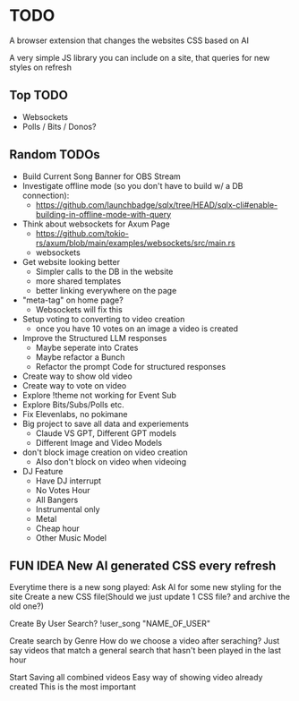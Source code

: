 # TODO

A browser extension that changes the websites CSS based on AI

A very simple JS library you can include on a site, that queries for new styles on refresh

## Top TODO

- Websockets
- Polls / Bits / Donos?

## Random TODOs

- Build Current Song Banner for OBS Stream
- Investigate offline mode (so you don't have to build w/ a DB connection):
  - https://github.com/launchbadge/sqlx/tree/HEAD/sqlx-cli#enable-building-in-offline-mode-with-query
- Think about websockets for Axum Page
  - https://github.com/tokio-rs/axum/blob/main/examples/websockets/src/main.rs
  - websockets
- Get website looking better
  - Simpler calls to the DB in the website
  - more shared templates
  - better linking everywhere on the page
- "meta-tag" on home page?
  - Websockets will fix this
- Setup voting to converting to video creation
  - once you have 10 votes on an image a video is created
- Improve the Structured LLM responses
  - Maybe seperate into Crates
  - Maybe refactor a Bunch
  - Refactor the prompt Code for structured responses
- Create way to show old video
- Create way to vote on video
- Explore !theme not working for Event Sub
- Explore Bits/Subs/Polls etc.
- Fix Elevenlabs, no pokimane
- Big project to save all data and experiements
  - Claude VS GPT, Different GPT models
  - Different Image and Video Models
- don't block image creation on video creation
  - Also don't block on video when videoing
- DJ Feature
  - Have DJ interrupt
  - No Votes Hour
  - All Bangers
  - Instrumental only
  - Metal
  - Cheap hour
  - Other Music Model

## FUN IDEA New AI generated CSS every refresh

Everytime there is a new song played:
Ask AI for some new styling for the site
Create a new CSS file(Should we just update 1 CSS file? and archive the old one?)

Create By User Search?
!user_song "NAME_OF_USER"

Create search by Genre
How do we choose a video after seraching?
Just say videos that match a general search that hasn't been played in the last hour

Start Saving all combined videos
Easy way of showing video already created
This is the most important
